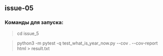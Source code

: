 ## issue-05
### Команды для запуска:

> cd issue_5

> python3 -m pytest -q test_what_is_year_now.py --cov . --cov-report html > result.txt
